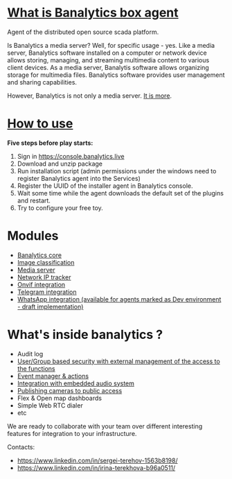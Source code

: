 # [What is Banalytics box agent](https://banalytics.live)

Agent of the distributed open source scada platform.

Is Banalytics a media server? Well, for specific usage - yes. Like a media server, Banalytics software installed on a computer or network device allows storing, managing, and streaming multimedia content to various client devices. As a media server, Banalytis software allows organizing storage for multimedia files. Banalytics software provides user management and sharing capabilities.

However, Banalytics is not only a media server. [It is more](https://banalytics.live/?layout=articles.html&anchor=about-banalytics).



# [How to use](https://banalytics.live/?layout=knowledge-base.html&anchor=install-and-register-BanalyticsBox)

**Five steps before play starts:**
1. Sign in https://console.banalytics.live
2. Download and unzip package
3. Run installation script (admin permissions under the windows need to register Banalytics agent into the Services)
4. Register the UUID of the installer agent in Banalytics console.
5. Wait some time while the agent downloads the default set of the plugins and restart.
6. Try to configure your free toy.


# Modules 

- [Banalytics core](https://banalytics.live/?layout=knowledge-base.html&anchor=com.banalytics.box_core)
- [Image classification](https://banalytics.live/?layout=knowledge-base.html&anchor=com.banalytics.box.modules_image-classification-yolo)
- [Media server](https://banalytics.live/?layout=knowledge-base.html&anchor=com.banalytics.box.modules_basic-media)
- [Network IP tracker](https://banalytics.live/?layout=knowledge-base.html&anchor=com.banalytics.box.modules_network-ip-tracker)
- [Onvif integration](https://banalytics.live/?layout=knowledge-base.html&anchor=com.banalytics.box.modules_basic-onvif)
- [Telegram integration](https://banalytics.live/?layout=knowledge-base.html&anchor=com.banalytics.box.modules_telegram-bot)
- [WhatsApp integration (available for agents marked as Dev environment - draft implementation)](https://banalytics.live/?layout=knowledge-base.html&anchor=com.banalytics.box.modules_whatsapp-bot)


# What's inside banalytics ?
- Audit log
- [User/Group based security with external management of the access to the functions](https://banalytics.live/?layout=knowledge-base.html&anchor=PortalWebRTCIntegrationThing)
- [Event manager & actions](https://banalytics.live/?layout=knowledge-base.html&anchor=EventManagerThing)
- [Integration with embedded audio system](https://banalytics.live/?layout=knowledge-base.html&anchor=LocalAudioPlayerThing)
- [Publishing cameras to public access](https://banalytics.live/?layout=knowledge-base.html&anchor=integrate-camera-to-site)
- Flex & Open map dashboards
- Simple Web RTC dialer
- etc



We are ready to collaborate with your team over different interesting features for integration to your infrastructure.

Contacts:
- https://www.linkedin.com/in/sergei-terehov-1563b8198/
- https://www.linkedin.com/in/irina-terekhova-b96a0511/
